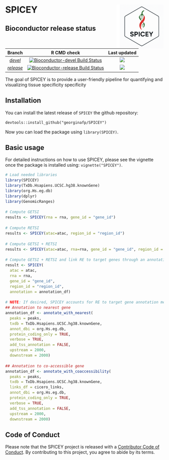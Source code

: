 # SPICEY <img src="man/figures/logo_spicey.png" width="140px" height="140px" align="right" style="padding-left:10px;background-color:white;"/>

<!-- badges: start -->

<!-- badges: end -->

## Bioconductor release status

| Branch | R CMD check | Last updated |
|:------------------------:|:------------------------:|:-------------------:|
| [*devel*](http://bioconductor.org/packages/devel/bioc/html/SPICEY.html) | [![Bioconductor-devel Build Status](http://bioconductor.org/shields/build/devel/bioc/SPICEY.svg)](http://bioconductor.org/checkResults/devel/bioc-LATEST/SPICEY) | ![](http://bioconductor.org/shields/lastcommit/devel/bioc/SPICEY.svg) |
| [*release*](http://bioconductor.org/packages/release/bioc/html/SPICEY.html) | [![Bioconductor-release Build Status](http://bioconductor.org/shields/build/release/bioc/SPICEY.svg)](http://bioconductor.org/checkResults/release/bioc-LATEST/SPICEY) | ![](http://bioconductor.org/shields/lastcommit/release/bioc/SPICEY.svg) |

The goal of SPICEY is to provide a user-friendly pipeline for quantifying and visualizing tissue specificity specificity

## Installation

You can install the latest release of `SPICEY` the github repository:

```         
devtools::install_github("georginafp/SPICEY")
```

Now you can load the package using `library(SPICEY)`.

## Basic usage

For detailed instructions on how to use SPICEY, please see the vignette once the package is installed using: `vignette("SPICEY")`.

``` r
# Load needed libraries
library(SPICEY)
library(TxDb.Hsapiens.UCSC.hg38.knownGene)
library(org.Hs.eg.db)
library(dplyr)
library(GenomicRanges)

# Compute GETSI 
results <- SPICEY(rna = rna, gene_id = "gene_id")

# Compute RETSI
results <- SPICEY(atac=atac, region_id = "region_id")

# Compute GETSI + RETSI
results <- SPICEY(atac=atac, rna=rna, gene_id = "gene_id", region_id = "region_id")

# Compute GETSI + RETSI and link RE to target genes through an annotation data frame
result <- SPICEY(
  atac = atac, 
  rna = rna, 
  gene_id = "gene_id",
  region_id = "region_id",
  annotation = annotation_df)

# NOTE: If desired, SPICEY accounts for RE to target gene annotation methods 
## Annotation to nearest gene 
annotation_df <- annotate_with_nearest(
  peaks = peaks,
  txdb = TxDb.Hsapiens.UCSC.hg38.knownGene,
  annot_dbi = org.Hs.eg.db,
  protein_coding_only = TRUE,
  verbose = TRUE,
  add_tss_annotation = FALSE,
  upstream = 2000,
  downstream = 2000)

## Annotation to co-accessible gene
annotation_df <- annotate_with_coaccessibility(
  peaks = peaks,
  txdb = TxDb.Hsapiens.UCSC.hg38.knownGene,
  links_df = cicero_links,
  annot_dbi = org.Hs.eg.db,
  protein_coding_only = TRUE,
  verbose = TRUE,
  add_tss_annotation = FALSE,
  upstream = 2000,
  downstream = 2000)
```

## Code of Conduct

Please note that the SPICEY project is released with a [Contributor Code of Conduct](https://contributor-covenant.org/version/2/0/CODE_OF_CONDUCT.html). By contributing to this project, you agree to abide by its terms.
